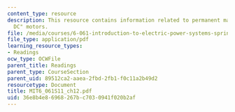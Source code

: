 ```yaml
---
content_type: resource
description: This resource contains information related to permanent magnet "Brushless
  DC" motors.
file: /media/courses/6-061-introduction-to-electric-power-systems-spring-2011/36e8b4e86968267bc7030941f020b2af_MIT6_061S11_ch12.pdf
file_type: application/pdf
learning_resource_types:
- Readings
ocw_type: OCWFile
parent_title: Readings
parent_type: CourseSection
parent_uid: 89512ca2-aaea-2fbd-2fb1-f0c11a2b49d2
resourcetype: Document
title: MIT6_061S11_ch12.pdf
uid: 36e8b4e8-6968-267b-c703-0941f020b2af
---
```

